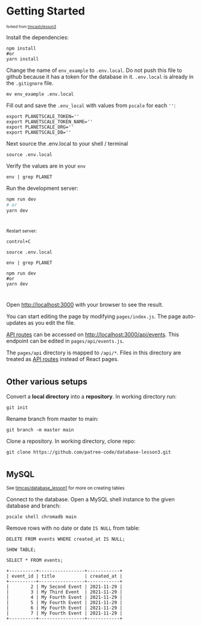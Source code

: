 
# Getting Started
<sub><sup>forked from [timcash/lesson3](https://github.com/timcash/lesson3)

Install the dependencies:
```
npm install
#or
yarn install
```

Change the name of `env_example` to `.env.local`.
Do not push this file to github because it has a token for the database in it.
`.env.local` is already in the `.gitignore` file. 
```
mv env_example .env.local
```

Fill out and save the `.env_local` with values from `pscale` for each `''`:
```
export PLANETSCALE_TOKEN=''
export PLANETSCALE_TOKEN_NAME=''
export PLANETSCALE_ORG=''
export PLANETSCALE_DB=''
```

Next source the .env.local to your shell / terminal
```
source .env.local
```

Verify the values are in your `env`
```
env | grep PLANET
```

Run the development server:
```bash
npm run dev
# or
yarn dev
```
#
<sup> Restart server: <br> 
```
control+C
```
```
source .env.local
```
```
env | grep PLANET
```
```
npm run dev 
#or 
yarn dev
```
#

Open [http://localhost:3000](http://localhost:3000) with your browser to see the result.

You can start editing the page by modifying `pages/index.js`. The page auto-updates as you edit the file.

[API routes](https://nextjs.org/docs/api-routes/introduction) can be accessed on [http://localhost:3000/api/events](http://localhost:3000/api/events). This endpoint can be edited in `pages/api/events.js`.

The `pages/api` directory is mapped to `/api/*`. Files in this directory are treated as [API routes](https://nextjs.org/docs/api-routes/introduction) instead of React pages.
#
## Other various setups

Convert a **local directory** into a **repository**. In working directory run:
``` 
git init 
```

Rename branch from master to main:
```
git branch -m master main
```

Clone a repository. In working directory, clone repo:
```
git clone https://github.com/patree-code/database-lesson3.git
```
#
## MySQL
<sub> See [timcas/database_lesson1](https://github.com/timcash/database_lesson1/blob/master/main.sql) for more on creating tables

Connect to the database. Open a MySQL shell instance to the given database and branch:
```
pscale shell chromadb main
```

Remove rows with no date or date `IS NULL` from table:
```
DELETE FROM events WHERE created_at IS NULL;
```

```
SHOW TABLE;
```

```
SELECT * FROM events;
```

```
+----------+-----------------+------------+
| event_id | title           | created_at |
+----------+-----------------+------------+
|        2 | My Second Event | 2021-11-29 |
|        3 | My Third Event  | 2021-11-29 |
|        4 | My Fourth Event | 2021-11-29 |
|        5 | My Fourth Event | 2021-11-29 |
|        6 | My Fourth Event | 2021-11-29 |
|        7 | My Fourth Event | 2021-11-29 |
+----------+-----------------+------------+
```